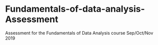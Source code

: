 # Fundamentals-of-data-analysis-Assessment
Assessment for the Fundamentals of Data Analysis course Sep/Oct/Nov 2019
